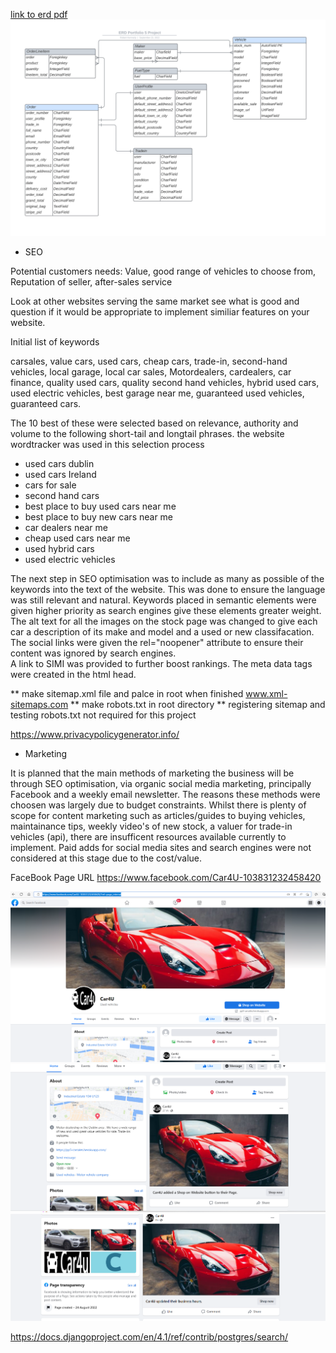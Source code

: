 
[link to erd pdf](https://github.com/bobshort4bobby4/PP5-v1/blob/main/media/readme_docs/erd_pp5.pdf)
![erd](https://github.com/bobshort4bobby4/PP5-v1/blob/main/media/readme_docs/erd_pp5.png)


* SEO

Potential customers needs: Value, good range of vehicles to choose from, Reputation of seller, after-sales service

Look at other websites serving the same market see what is good and question if it would be appropriate to implement similiar features on your website.


Initial list of keywords

carsales, value cars, used cars, cheap cars, trade-in, second-hand vehicles, local garage, local car sales, Motordealers, cardealers, car finance, quality used cars, quality second hand vehicles, hybrid used cars, used electric vehicles, best garage near me, guaranteed used vehicles, guaranteed cars.

The 10  best of these were selected based on relevance, authority and volume to the following short-tail and longtail phrases. the website wordtracker was used in this selection process

- used cars dublin
- used cars Ireland
- cars for sale
- second hand cars
- best place to buy used cars near me
- best place to buy new cars near me
- car dealers near me
- cheap used cars near me
- used hybrid cars
- used electric vehicles

The next step in SEO optimisation was to include as many as possible of the keywords into the text of the website. This was done to ensure the language was still relevant and natural. Keywords placed in semantic elements were given higher priority as search engines give these elements greater weight.  The alt text for all the images on the stock page was changed to give each car a description of its make and model and a used or new classifacation.  
The social links were given the rel="noopener" attribute to ensure their content was ignored by search engines.  
A link to SIMI was provided to further boost rankings.
The meta data tags were created in the html head.

** make sitemap.xml file and palce in root when finished www.xml-sitemaps.com
** make robots.txt in root directory
** registering sitemap and testing robots.txt not required for this project  
  
    
    
https://www.privacypolicygenerator.info/


* Marketing 

It is planned that the main methods of marketing the business will be through SEO optimisation, via  organic social media marketing, principally Facebook and a weekly email newsletter.
The reasons these methods were choosen was largely due to budget constraints.
Whilst there is plenty of scope for content marketing such as articles/guides to buying vehicles, maintainance tips,  weekly video's of new stock, a valuer for trade-in vehicles (api), there are insufficent resources available currently to implement.
Paid adds for social media sites and search engines were not considered at this stage due to the cost/value.


FaceBook Page URL https://www.facebook.com/Car4U-103831232458420

![facebookscreenshot top](https://github.com/bobshort4bobby4/PP5-v1/blob/main/media/images/facebook-top-pp5.png)
![facebookscreen shot middle](https://github.com/bobshort4bobby4/PP5-v1/blob/main/media/images/facebook-middle-pp5.png)
![facebookscreenshot bottom](https://github.com/bobshort4bobby4/PP5-v1/blob/main/media/images/facebook-bottom-pp5.png)


https://docs.djangoproject.com/en/4.1/ref/contrib/postgres/search/
